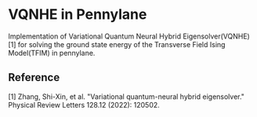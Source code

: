 # VQNHE in Pennylane

Implementation of Variational Quantum Neural Hybrid Eigensolver(VQNHE)[1] for solving the ground state energy of the Transverse Field Ising Model(TFIM) in pennylane.

## Reference

[1] Zhang, Shi-Xin, et al. "Variational quantum-neural hybrid eigensolver." Physical Review Letters 128.12 (2022): 120502.
